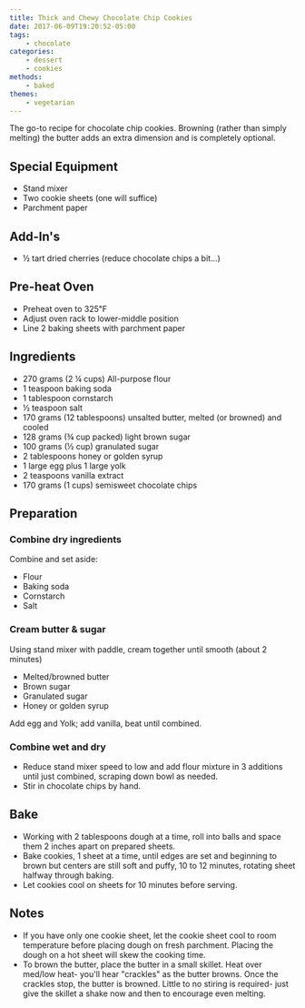 ```yaml
---
title: Thick and Chewy Chocolate Chip Cookies
date: 2017-06-09T19:20:52-05:00
tags:
    - chocolate
categories: 
    - dessert
    - cookies
methods:
    - baked
themes:
    - vegetarian
---
```

The go-to recipe for chocolate chip cookies. Browning (rather than simply melting) the butter adds an extra dimension and is completely optional.

## Special Equipment

-   Stand mixer
-   Two cookie sheets (one will suffice)
-   Parchment paper

## Add-In's

-   ½ tart dried cherries (reduce chocolate chips a bit...)

## Pre-heat Oven

-   Preheat oven to 325℉
-   Adjust oven rack to lower-middle position
-   Line 2 baking sheets with parchment paper

## Ingredients

- 270 grams (2 ¼ cups) All-purpose flour
- 1 teaspoon baking soda
- 1 tablespoon cornstarch
- ½ teaspoon salt
- 170 grams (12 tablespoons) unsalted butter, melted (or browned) and cooled
- 128 grams (¾ cup packed) light brown sugar
- 100 grams (½ cup) granulated sugar
- 2 tablespoons honey or golden syrup
- 1 large egg plus 1 large yolk
- 2 teaspoons vanilla extract
- 170 grams (1 cups) semisweet chocolate chips

## Preparation

### Combine dry ingredients

Combine and set aside:

- Flour
- Baking soda
- Cornstarch
- Salt

### Cream butter & sugar

Using stand mixer with paddle, cream together until smooth (about 2 minutes)

- Melted/browned butter
- Brown sugar
- Granulated sugar
- Honey or golden syrup

Add egg and Yolk; add vanilla, beat until combined.

### Combine wet and dry

-   Reduce stand mixer speed to low and add flour mixture in 3 additions until just combined, scraping down bowl as needed. 
-   Stir in chocolate chips by hand.

## Bake

-   Working with 2 tablespoons dough at a time, roll into balls and space them 2 inches apart on prepared sheets. 
-   Bake cookies, 1 sheet at a time, until edges are set and beginning to brown but centers are still soft and puffy, 10 to 12 minutes, rotating sheet halfway through baking. 
-   Let cookies cool on sheets for 10 minutes before serving.

## Notes

- If you have only one cookie sheet, let the cookie sheet cool to room temperature before placing dough on fresh parchment. Placing the dough on a hot sheet will skew the cooking time.
- To brown the butter, place the butter in a small skillet. Heat over med/low heat- you'll hear "crackles" as the butter browns. Once the crackles stop, the butter is browned. Little to no stiring is required- just give the skillet a shake now and then to encourage even melting.
